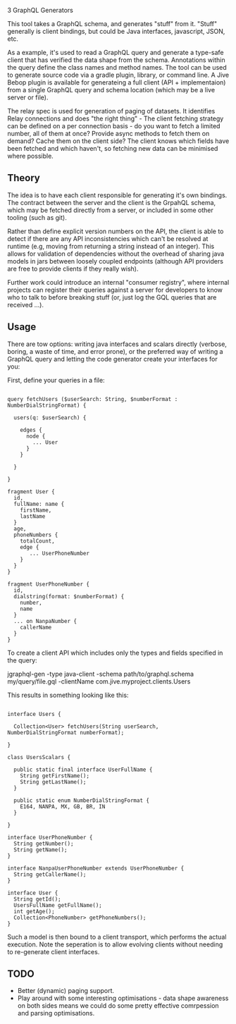 3 GraphQL Generators

This tool takes a GraphQL schema, and generates "stuff" from it.  "Stuff" generally is client bindings, but could be Java interfaces, javascript, JSON, etc.

As a example, it's used to read a GraphQL query and generate a type-safe client that has verified the data shape from the schema.  Annotations within the query define the class names and method names.  The tool can be used to generate source code via a gradle plugin, library, or command line.  A Jive Bebop plugin is available for generateing a full client (API + implementaion) from a single GraphQL query and schema location (which may be a live server or file).

The relay spec is used for generation of paging of datasets. It identifies Relay connections and does "the right thing" - The client fetching strategy can be defined on a per connection basis - do you want to fetch a limited number, all of them at once? Provide async methods to fetch them on demand?  Cache them on the client side?  The client knows which fields have been fetched and which haven't, so fetching new data can be minimised where possible.

## Theory


The idea is to have each client responsible for generating it's own bindings.  The contract between the server and the client is the GrpahQL schema, which may be fetched directly from a server, or included in some other tooling (such as git).

Rather than define explicit version numbers on the API, the client is able to detect if there are any API inconsistencies which can't be resolved at runtime (e.g, moving from returning a string instead of an integer).  This allows for validation of dependencies without the overhead of sharing java models in jars between loosely coupled endpoints (although API providers are free to provide clients if they really wish).

Further work could introduce an internal "consumer registry", where internal projects can register their queries against a server for developers to know who to talk to before breaking stuff (or, just log the GQL queries that are received ...). 


## Usage

There are tow options: writing java interfaces and scalars directly (verbose, boring, a waste of time, and error prone), or the preferred way of writing a GraphQL query and letting the code generator create your interfaces for you:

First, define your queries in a file:

```[java]

query fetchUsers ($userSearch: String, $numberFormat : NumberDialStringFormat) {

  users(q: $userSearch) {

    edges {
      node {
        ... User
      }
    }
  
  }

}

fragment User {
  id,
  fullName: name {
    firstName,
    lastName
  }
  age,
  phoneNumbers {
    totalCount,
    edge {
       ... UserPhoneNumber
    }
  }
}

fragment UserPhoneNumber {
  id,
  dialstring(format: $numberFormat) {
    number,
    name
  }
  ... on NanpaNumber {
    callerName
  }
}

```


To create a client API which includes only the types and fields specified in the query: 

  jgraphql-gen -type java-client -schema path/to/graphql.schema my/query/file.gql -clientName com.jive.myproject.clients.Users
  
  
This results in something looking like this:


```

interface Users {

  Collection<User> fetchUsers(String userSearch, NumberDialStringFormat numberFormat);

}

class UsersScalars {

  public static final interface UserFullName {
    String getFirstName();
    String getLastName();
  }
  
  public static enum NumberDialStringFormat {
    E164, NANPA, MX, GB, BR, IN
  }

}

interface UserPhoneNumber {
  String getNumber();
  String getName();
}

interface NanpaUserPhoneNumber extends UserPhoneNumber {
  String getCallerName();
}

interface User {
  String getId();
  UsersFullName getFullName();
  int getAge();
  Collection<PhoneNumber> getPhoneNumbers();
}

```


Such a model is then bound to a client transport, which performs the actual execution.  Note the seperation is to allow evolving clients without needing to re-generate client interfaces.


## TODO

- Better (dynamic) paging support.
- Play around with some interesting optimisations - data shape awareness on both sides means we could do some pretty effective comrpession and parsing optimisations.
